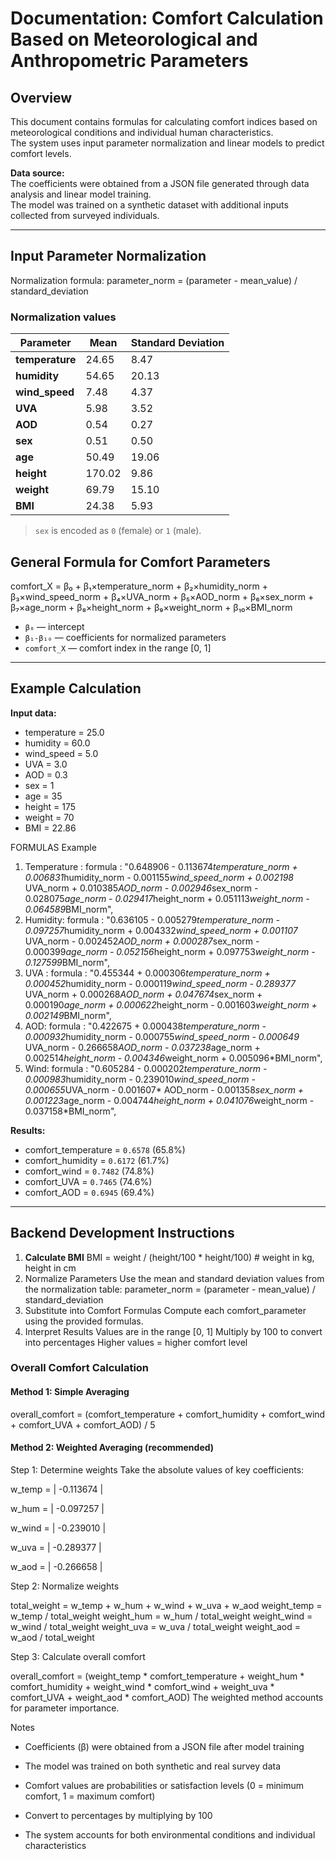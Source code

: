 # Documentation: Comfort Calculation Based on Meteorological and Anthropometric Parameters

## Overview

This document contains formulas for calculating comfort indices based on meteorological conditions and individual human characteristics.  
The system uses input parameter normalization and linear models to predict comfort levels.

**Data source:**  
The coefficients were obtained from a JSON file generated through data analysis and linear model training.  
The model was trained on a synthetic dataset with additional inputs collected from surveyed individuals.

---

## Input Parameter Normalization

Normalization formula: parameter_norm = (parameter - mean_value) / standard_deviation

### Normalization values

| Parameter      | Mean   | Standard Deviation |
|----------------|--------|--------------------|
| **temperature** | 24.65 | 8.47  |
| **humidity**    | 54.65 | 20.13 |
| **wind_speed**  | 7.48  | 4.37  |
| **UVA**         | 5.98  | 3.52  |
| **AOD**         | 0.54  | 0.27  |
| **sex**         | 0.51  | 0.50  |
| **age**         | 50.49 | 19.06 |
| **height**      | 170.02| 9.86  |
| **weight**      | 69.79 | 15.10 |
| **BMI**         | 24.38 | 5.93  |

>  `sex` is encoded as `0` (female) or `1` (male).

##  General Formula for Comfort Parameters
comfort_X = β₀ + β₁×temperature_norm + β₂×humidity_norm + β₃×wind_speed_norm + β₄×UVA_norm + β₅×AOD_norm + β₆×sex_norm + β₇×age_norm + β₈×height_norm + β₉×weight_norm + β₁₀×BMI_norm
  
- `β₀` — intercept  
- `β₁-β₁₀` — coefficients for normalized parameters  
- `comfort_X` — comfort index in the range [0, 1]

---

## Example Calculation

**Input data:**
- temperature = 25.0  
- humidity = 60.0  
- wind_speed = 5.0  
- UVA = 3.0  
- AOD = 0.3  
- sex = 1  
- age = 35  
- height = 175  
- weight = 70  
- BMI = 22.86
  
FORMULAS Example
1. Temperature : formula : "0.648906 - 0.113674*temperature_norm + 0.006831*humidity_norm - 0.001155*wind_speed_norm + 0.002198* UVA_norm + 0.010385*AOD_norm - 0.002946*sex_norm - 0.028075*age_norm - 0.029417*height_norm + 0.051113*weight_norm - 0.064589*BMI_norm",
2. Humidity: formula : "0.636105 - 0.005279*temperature_norm - 0.097257*humidity_norm + 0.004332*wind_speed_norm + 0.001107* UVA_norm - 0.002452*AOD_norm + 0.000287*sex_norm - 0.000399*age_norm - 0.052156*height_norm + 0.097753*weight_norm - 0.127599*BMI_norm",
3. UVA : formula : "0.455344 + 0.000306*temperature_norm + 0.000452*humidity_norm - 0.000119*wind_speed_norm - 0.289377* UVA_norm + 0.000268*AOD_norm + 0.047674*sex_norm + 0.000190*age_norm + 0.000622*height_norm - 0.001603*weight_norm + 0.002149*BMI_norm",
4. AOD:  formula : "0.422675 + 0.000438*temperature_norm - 0.000932*humidity_norm - 0.000755*wind_speed_norm - 0.000649* UVA_norm - 0.266658*AOD_norm - 0.037238*age_norm + 0.002514*height_norm - 0.004346*weight_norm + 0.005096*BMI_norm",
5. Wind: formula : "0.605284 - 0.000202*temperature_norm - 0.000983*humidity_norm - 0.239010*wind_speed_norm - 0.000655*UVA_norm - 0.001607* AOD_norm - 0.001358*sex_norm + 0.001223*age_norm - 0.004744*height_norm + 0.041076*weight_norm - 0.037158*BMI_norm",

**Results:**
- comfort_temperature = `0.6578` (65.8%)  
- comfort_humidity = `0.6172` (61.7%)  
- comfort_wind = `0.7482` (74.8%)  
- comfort_UVA = `0.7465` (74.6%)  
- comfort_AOD = `0.6945` (69.4%)  

---

## Backend Development Instructions

1. **Calculate BMI**
   BMI = weight / (height/100 * height/100)  # weight in kg, height in cm
2. Normalize Parameters
Use the mean and standard deviation values from the normalization table:
parameter_norm = (parameter - mean_value) / standard_deviation
3. Substitute into Comfort Formulas
Compute each comfort_parameter using the provided formulas.
4. Interpret Results
Values are in the range [0, 1]
Multiply by 100 to convert into percentages
Higher values = higher comfort level


### Overall Comfort Calculation
#### Method 1: Simple Averaging
overall_comfort = (comfort_temperature + comfort_humidity + comfort_wind 
                  + comfort_UVA + comfort_AOD) / 5

#### Method 2: Weighted Averaging (recommended)

Step 1: Determine weights
Take the absolute values of key coefficients:

w_temp = | -0.113674 |

w_hum = | -0.097257 |

w_wind = | -0.239010 |

w_uva = | -0.289377 |

w_aod = | -0.266658 |

Step 2: Normalize weights

total_weight = w_temp + w_hum + w_wind + w_uva + w_aod
weight_temp = w_temp / total_weight
weight_hum = w_hum / total_weight
weight_wind = w_wind / total_weight
weight_uva = w_uva / total_weight
weight_aod = w_aod / total_weight

Step 3: Calculate overall comfort

overall_comfort = (weight_temp * comfort_temperature + 
                   weight_hum * comfort_humidity + 
                   weight_wind * comfort_wind + 
                   weight_uva * comfort_UVA + 
                   weight_aod * comfort_AOD)
The weighted method accounts for parameter importance.

Notes
- Coefficients (β) were obtained from a JSON file after model training

- The model was trained on both synthetic and real survey data

- Comfort values are probabilities or satisfaction levels (0 = minimum comfort, 1 = maximum comfort)

- Convert to percentages by multiplying by 100

- The system accounts for both environmental conditions and individual characteristics



